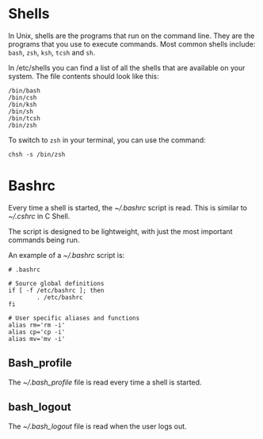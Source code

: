 <h1>Shells</h1>
In Unix, shells are the programs that run on the command line. They are the programs that you use to execute commands.
Most common shells include: <code>bash</code>, <code>zsh</code>, <code>ksh</code>, <code>tcsh</code> and <code>sh</code>.

In /etc/shells you can find a list of all the shells that are available on your system. The file contents should look like this:

```
/bin/bash
/bin/csh
/bin/ksh
/bin/sh
/bin/tcsh
/bin/zsh
```

To switch to <code>zsh</code> in your terminal, you can use the command:

```
chsh -s /bin/zsh
```

<h1>Bashrc</h1>

Every time a shell is started, the  <i>\~/.bashrc</i> script is read. This is similar to  <i>\~/.cshrc</i>  in C Shell.

The script is designed to be lightweight, with just the most important commands being run.

An example of a <i>\~/.bashrc</i> script is:

```
# .bashrc

# Source global definitions
if [ -f /etc/bashrc ]; then
        . /etc/bashrc
fi

# User specific aliases and functions
alias rm='rm -i'
alias cp='cp -i'
alias mv='mv -i'
```

<h2>Bash_profile</h2>

The <i>\~/.bash_profile</i> file is read every time a shell is started.

<h2>bash_logout</h2>

The <i>\~/.bash_logout</i> file is read when the user logs out.

